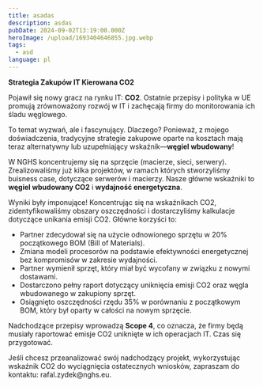 ```yaml
---
title: asadas
description: asdas
pubDate: 2024-09-02T13:19:00.000Z
heroImage: /upload/1693404646855.jpg.webp
tags:
  - asd
language: pl
---
```

<p><strong>Strategia Zakupów IT Kierowana CO2</strong></p>
<p>Pojawił się nowy gracz na rynku IT: <strong>CO2</strong>. Ostatnie przepisy i polityka w UE promują zrównoważony rozwój w IT i zachęcają firmy do monitorowania ich śladu węglowego.</p>
<p>To temat wyzwań, ale i fascynujący. Dlaczego? Ponieważ, z mojego doświadczenia, tradycyjne strategie zakupowe oparte na kosztach mają teraz alternatywny lub uzupełniający wskaźnik—<strong>węgiel wbudowany</strong>!</p>
<p>W NGHS koncentrujemy się na sprzęcie (macierze, sieci, serwery). Zrealizowaliśmy już kilka projektów, w ramach których stworzyliśmy buisness case, dotyczące serwerów i macierzy. Nasze główne wskaźniki to <strong>węgiel wbudowany CO2</strong> i <strong>wydajność energetyczna</strong>.</p>
<p>Wyniki były imponujące! Koncentrując się na wskaźnikach CO2, zidentyfikowaliśmy obszary oszczędności i dostarczyliśmy kalkulacje dotyczące unikania emisji CO2. Główne korzyści to:</p>
<ul>
<li>Partner     zdecydował się na użycie odnowionego sprzętu w 20% początkowego BOM (Bill     of Materials).</li>
<li>Zmiana     modeli procesorów na podstawie efektywności energetycznej bez kompromisów     w zakresie wydajności.</li>
<li>Partner     wymienił sprzęt, który miał być wycofany w związku z nowymi dostawami.</li>
<li>Dostarczono     pełny raport dotyczący uniknięcia emisji CO2 oraz węgla wbudowanego w     zakupiony sprzęt.</li>
<li>Osiągnięto     oszczędności rzędu 35% w porównaniu z początkowym BOM, który był oparty w     całości na nowym sprzęcie.</li>

</ul>

<p>Nadchodzące przepisy wprowadzą <strong>Scope 4</strong>, co oznacza, że firmy będą musiały raportować emisje CO2 uniknięte w ich operacjach IT. Czas się przygotować.</p>
<p>Jeśli chcesz przeanalizować swój nadchodzący projekt, wykorzystując wskaźnik CO2 do wyciągnięcia ostatecznych wniosków, zapraszam do kontaktu: rafal.zydek@nghs.eu.</p>
<p> </p>
